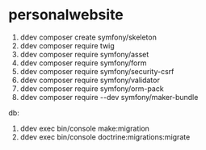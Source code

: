 # personalwebsite
1. ddev composer create symfony/skeleton
2. ddev composer require twig
3. ddev composer require symfony/asset
4. ddev composer require symfony/form
5. ddev composer require symfony/security-csrf
6. ddev composer require symfony/validator
7. ddev composer require symfony/orm-pack
8. ddev composer require --dev symfony/maker-bundle

db:
1. ddev exec bin/console make:migration
2. ddev exec bin/console doctrine:migrations:migrate
